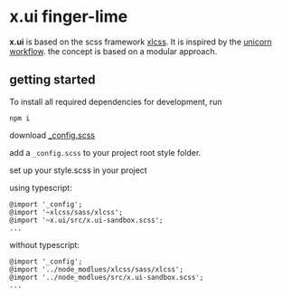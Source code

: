 # x.ui finger-lime
**x.ui** is based on the scss framework [xlcss](https://github.com/entrecode/xlcss). It is inspired by the [unicorn workflow](https://medium.com/re-write/the-unicorn-workflow-design-to-code-with-atomic-design-principles-and-sketch-8b0fe7d05a37). the concept is based on a modular approach.

## getting started
To install all required dependencies for development, run
```
npm i
```
download [_config.scss](https://github.com/entrecode/x.ui/blob/master/src/_config.scss) 

add a `_config.scss` to your project root style folder.

set up your style.scss in your project

using typescript:
```
@import '_config';
@import '~xlcss/sass/xlcss';
@import '~x.ui/src/x.ui-sandbox.scss';
...
```  
without typescript:
```
@import '_config';
@import '../node_modlues/xlcss/sass/xlcss';
@import '../node_modlues/src/x.ui-sandbox.scss';
...
```

